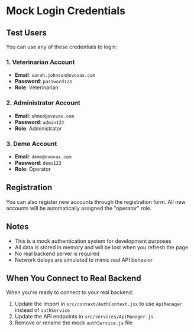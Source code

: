 # Mock Login Credentials

## Test Users

You can use any of these credentials to login:

### 1. Veterinarian Account
- **Email**: `sarah.johnson@ovovax.com`
- **Password**: `password123`
- **Role**: Veterinarian

### 2. Administrator Account
- **Email**: `ahmed@ovovax.com`
- **Password**: `admin123`
- **Role**: Administrator

### 3. Demo Account
- **Email**: `demo@ovovax.com`
- **Password**: `demo123`
- **Role**: Operator

## Registration

You can also register new accounts through the registration form. All new accounts will be automatically assigned the "operator" role.

## Notes

- This is a mock authentication system for development purposes
- All data is stored in memory and will be lost when you refresh the page
- No real backend server is required
- Network delays are simulated to mimic real API behavior

## When You Connect to Real Backend

When you're ready to connect to your real backend:

1. Update the import in `src/context/AuthContext.jsx` to use `ApiManager` instead of `authService`
2. Update the API endpoints in `src/services/ApiManager.js`
3. Remove or rename the mock `authService.js` file
